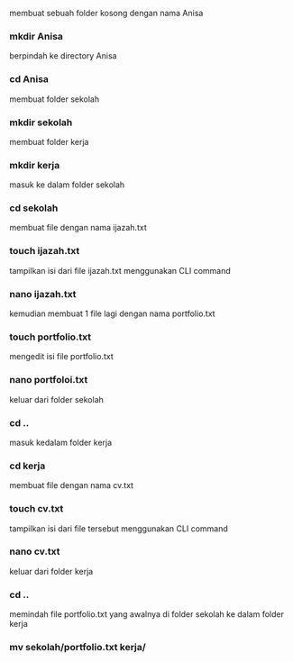 membuat sebuah folder kosong dengan nama Anisa

### mkdir Anisa

berpindah ke directory Anisa 

### cd Anisa

membuat folder sekolah

### mkdir sekolah

membuat folder kerja

### mkdir kerja

masuk ke dalam folder sekolah

### cd sekolah

membuat file dengan nama ijazah.txt

### touch ijazah.txt

tampilkan isi dari file ijazah.txt menggunakan CLI command

### nano ijazah.txt

kemudian membuat 1 file lagi dengan nama portfolio.txt

### touch portfolio.txt

mengedit isi file portfolio.txt

### nano portfoloi.txt

keluar dari folder sekolah

### cd ..

masuk kedalam folder kerja

### cd kerja

membuat file dengan nama cv.txt

### touch cv.txt

tampilkan isi dari file tersebut menggunakan CLI command

### nano cv.txt

keluar dari folder kerja

### cd ..

memindah file portfolio.txt yang awalnya di folder sekolah ke dalam folder kerja

### mv sekolah/portfolio.txt kerja/


